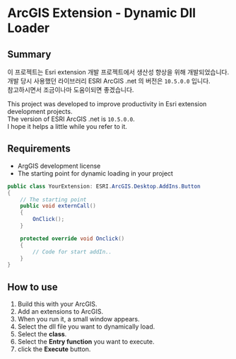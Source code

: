 # ArcGIS Extension - Dynamic Dll Loader

## Summary
이 프로젝트는 Esri extension 개발 프로젝트에서 생산성 향상을 위해 개발되었습니다.   
개발 당시 사용했던 라이브러리 ESRI ArcGIS .net 의 버전은 `10.5.0.0` 입니다.  
참고하시면서 조금이나마 도움이되면 좋겠습니다. 

This project was developed to improve productivity in Esri extension development projects.  
The version of ESRI ArcGIS .net is `10.5.0.0`.  
I hope it helps a little while you refer to it.

## Requirements
- ArgGIS development license
- The starting point for dynamic loading in your project
``` cs
public class YourExtension: ESRI.ArcGIS.Desktop.AddIns.Button
{
    // The starting point
    public void externCall()
    {
        OnClick();
    }

    protected override void Onclick() 
    {
        // Code for start addIn..
    }
}
```

## How to use
1. Build this with your ArcGIS.
2. Add an extensions to ArcGIS.
3. When you run it, a small window appears. 
4. Select the dll file you want to dynamically load.
5. Select the **class**.
6. Select the **Entry function** you want to execute. 
7. click the **Execute** button.